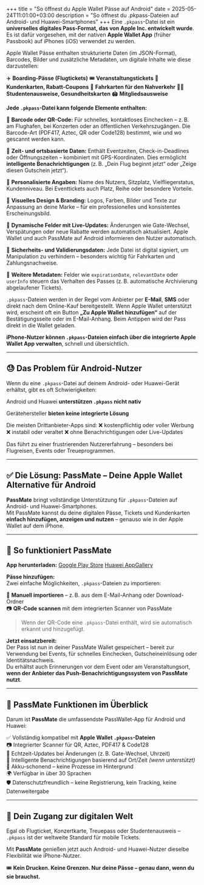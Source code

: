 +++
title = "So öffnest du Apple Wallet Pässe auf Android"
date = 2025-05-24T11:01:00+03:00
description = "So öffnest du .pkpass-Dateien auf Android- und Huawei-Smartphones"
+++
Eine `.pkpass`-Datei ist ein **universelles digitales Pass-Format, das von Apple Inc. entwickelt wurde**. Es ist dafür vorgesehen, mit der nativen **Apple Wallet App** (früher Passbook) auf iPhones (iOS) verwendet zu werden.

Apple Wallet Pässe enthalten strukturierte Daten (im JSON-Format), Barcodes, Bilder und zusätzliche Metadaten, um digitale Inhalte wie diese darzustellen:

✈️ **Boarding-Pässe (Flugtickets)**
🎟️ **Veranstaltungstickets**
🍚 **Kundenkarten, Rabatt-Coupons**
🚌 **Fahrkarten für den Nahverkehr**
🧑‍🏫 **Studentenausweise, Gesundheitskarten**
🏟️ **Mitgliedsausweise**
    
**Jede `.pkpass`-Datei kann folgende Elemente enthalten:**

🔲 **Barcode oder QR-Code:** Für schnelles, kontaktloses Einchecken – z. B. am Flughafen, bei Konzerten oder an öffentlichen Verkehrszugängen. Die Barcode-Art (PDF417, Aztec, QR oder Code128) bestimmt, wie und wo gescannt werden kann.

📍 **Zeit- und ortsbasierte Daten:** Enthält Eventzeiten, Check-in-Deadlines oder Öffnungszeiten – kombiniert mit GPS-Koordinaten. Dies ermöglicht **intelligente Benachrichtigungen** (z. B. „Dein Flug beginnt jetzt“ oder „Zeige diesen Gutschein jetzt“).

👤 **Personalisierte Angaben:** Name des Nutzers, Sitzplatz, Vielfliegerstatus, Kundenniveau. Bei Eventtickets auch Platz, Reihe oder besondere Vorteile.

🎫 **Visuelles Design & Branding:** Logos, Farben, Bilder und Texte zur Anpassung an deine Marke – für ein professionelles und konsistentes Erscheinungsbild.

🔁 **Dynamische Felder mit Live-Updates:** Änderungen wie Gate-Wechsel, Verspätungen oder neue Rabatte werden automatisch aktualisiert. Apple Wallet und auch PassMate auf Android informieren den Nutzer automatisch.

🔐 **Sicherheits- und Validierungsdaten:** Jede Datei ist digital signiert, um Manipulation zu verhindern – besonders wichtig für Fahrkarten und Zahlungsnachweise.

🔧 **Weitere Metadaten:** Felder wie `expirationDate`, `relevantDate` oder `userInfo` steuern das Verhalten des Passes (z. B. automatische Archivierung abgelaufener Tickets).

`.pkpass`-Dateien werden in der Regel vom Anbieter per **E-Mail**, **SMS** oder direkt nach dem Online-Kauf bereitgestellt. Wenn Apple Wallet unterstützt wird, erscheint oft ein Button **„Zu Apple Wallet hinzufügen“** auf der Bestätigungsseite oder im E-Mail-Anhang. Beim Antippen wird der Pass direkt in die Wallet geladen.

**iPhone-Nutzer können `.pkpass`-Dateien einfach über die integrierte Apple Wallet App verwalten**, schnell und übersichtlich.

----------

## 😓 Das Problem für Android-Nutzer

Wenn du eine `.pkpass`-Datei auf deinem Android- oder Huawei-Gerät erhältst, gibt es oft Schwierigkeiten:

Android und Huawei **unterstützen `.pkpass` nicht nativ**
    
Gerätehersteller **bieten keine integrierte Lösung**
    
Die meisten Drittanbieter-Apps sind:
    ❌ kostenpflichtig oder voller Werbung
    ❌ instabil oder veraltet
    ❌ ohne Benachrichtigungen oder Live-Updates
        
Das führt zu einer frustrierenden Nutzererfahrung – besonders bei Flugreisen, Events oder Treueprogrammen.

----------

## ✅ Die Lösung: **PassMate – Deine Apple Wallet Alternative für Android**

**PassMate** bringt vollständige Unterstützung für `.pkpass`-Dateien auf Android- und Huawei-Smartphones.  
Mit PassMate kannst du deine digitalen Pässe, Tickets und Kundenkarten **einfach hinzufügen, anzeigen und nutzen** – genauso wie in der Apple Wallet auf dem iPhone.

----------

## 📲 So funktioniert PassMate

**App herunterladen:**
[Google Play Store](https://play.google.com/store/apps/details?id=com.getpassmate.wallet&utm_source=emea_Med)
[Huawei AppGallery](https://appgallery.huawei.com/app/C113344055)
    

**Pässe hinzufügen:**  
Zwei einfache Möglichkeiten, `.pkpass`-Dateien zu importieren:

📁 **Manuell importieren** – z. B. aus dem E-Mail-Anhang oder Download-Ordner  
📷 **QR-Code scannen** mit dem integrierten Scanner von PassMate

> Wenn der QR-Code eine `.pkpass`-Datei enthält, wird sie automatisch erkannt und hinzugefügt.

**Jetzt einsatzbereit:**  
Der Pass ist nun in deiner PassMate Wallet gespeichert – bereit zur Verwendung bei Events, für schnelles Einchecken, Gutscheineinlösung oder Identitätsnachweis.  
Du erhältst auch Erinnerungen vor dem Event oder am Veranstaltungsort, **wenn der Anbieter das Push-Benachrichtigungssystem von PassMate nutzt**.

----------

## 🧩 PassMate Funktionen im Überblick

Darum ist **PassMate** die umfassendste PassWallet-App für Android und Huawei:

✅ Vollständig kompatibel mit **Apple Wallet `.pkpass`-Dateien**  
📷 Integrierter Scanner für QR, Aztec, PDF417 & Code128  
🔁 Echtzeit-Updates bei Änderungen (z. B. Gate-Wechsel, Uhrzeit)  
🔔 Intelligente Benachrichtigungen basierend auf Ort/Zeit _(wenn unterstützt)_  
🔋 Akku-schonend – keine Prozesse im Hintergrund  
🌍 Verfügbar in über 30 Sprachen  
🛡️ Datenschutzfreundlich – keine Registrierung, kein Tracking, keine Datenweitergabe

----------

## 🚀 Dein Zugang zur digitalen Welt

Egal ob Flugticket, Konzertkarte, Treuepass oder Studentenausweis – `.pkpass` ist der weltweite Standard für mobile Tickets.

Mit **PassMate** genießen jetzt auch Android- und Huawei-Nutzer dieselbe Flexibilität wie iPhone-Nutzer.

🎟️ **Kein Drucken. Keine Grenzen. Nur deine Pässe – genau dann, wenn du sie brauchst.**
